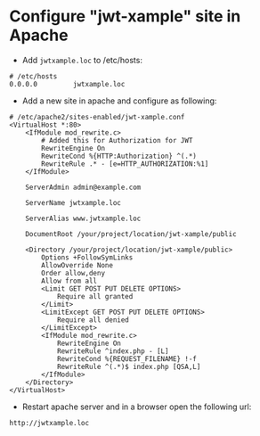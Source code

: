 Configure "jwt-xample" site in Apache
====================================

- Add `jwtxample.loc` to /etc/hosts:

```
# /etc/hosts
0.0.0.0         jwtxample.loc
```

- Add a new site in apache and configure as following:

```
# /etc/apache2/sites-enabled/jwt-xample.conf
<VirtualHost *:80>
    <IfModule mod_rewrite.c>
        # Added this for Authorization for JWT
        RewriteEngine On
        RewriteCond %{HTTP:Authorization} ^(.*)
        RewriteRule .* - [e=HTTP_AUTHORIZATION:%1]
    </IfModule>

    ServerAdmin admin@example.com

    ServerName jwtxample.loc

    ServerAlias www.jwtxample.loc

    DocumentRoot /your/project/location/jwt-xample/public

    <Directory /your/project/location/jwt-xample/public>
        Options +FollowSymLinks
        AllowOverride None
        Order allow,deny
        Allow from all
        <Limit GET POST PUT DELETE OPTIONS>
            Require all granted
        </Limit>
        <LimitExcept GET POST PUT DELETE OPTIONS>
            Require all denied
        </LimitExcept>
        <IfModule mod_rewrite.c>
            RewriteEngine On
            RewriteRule ^index.php - [L]
            RewriteCond %{REQUEST_FILENAME} !-f
            RewriteRule ^(.*)$ index.php [QSA,L]
        </IfModule>
    </Directory>
</VirtualHost>
```

- Restart apache server and in a browser open the following url:
```
http://jwtxample.loc
```
